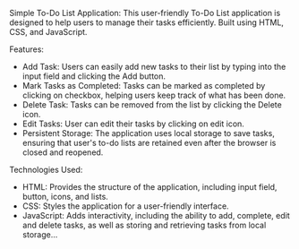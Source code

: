 Simple To-Do List Application:
This user-friendly To-Do List application is designed to help users to manage their tasks efficiently. Built using HTML, CSS, and JavaScript.

Features:

- Add Task: Users can easily add new tasks to their list by typing into the input field and clicking the Add button.
- Mark Tasks as Completed: Tasks can be marked as completed by clicking on checkbox, helping users keep track of what has been done.
- Delete Task: Tasks can be removed from the list by clicking the Delete icon.
- Edit Tasks: User can edit their tasks by clicking on edit icon.
- Persistent Storage: The application uses local storage to save tasks, ensuring that user's to-do lists are retained even after the browser is closed and reopened.

Technologies Used:

- HTML: Provides the structure of the application, including input field, button, icons, and lists.
- CSS: Styles the application for a user-friendly interface.
- JavaScript: Adds interactivity, including the ability to add, complete, edit and delete tasks, as well as storing and retrieving tasks from local storage...
